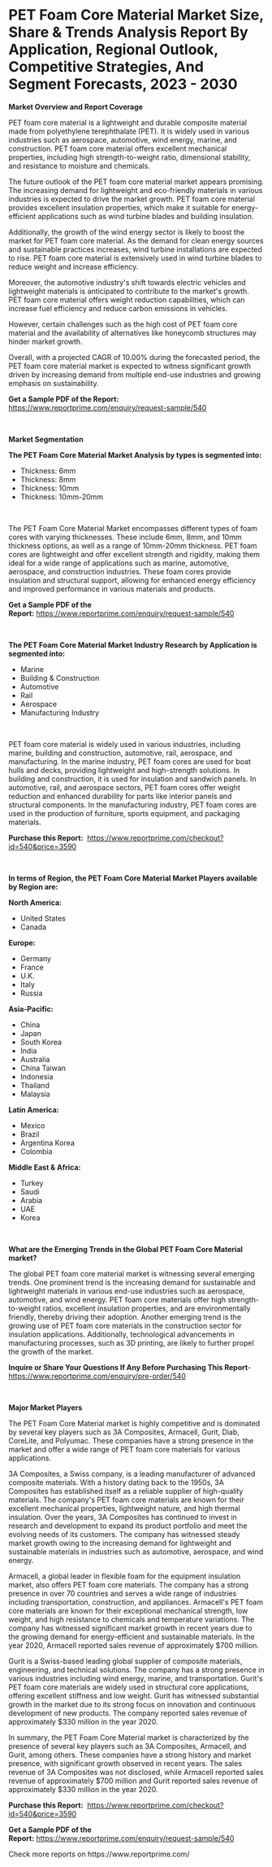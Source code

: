 <p><h1>PET Foam Core Material Market Size, Share & Trends Analysis Report By Application, Regional Outlook, Competitive Strategies, And Segment Forecasts, 2023 - 2030</h1></p><p><strong>Market Overview and Report Coverage</strong></p>
<p><p>PET foam core material is a lightweight and durable composite material made from polyethylene terephthalate (PET). It is widely used in various industries such as aerospace, automotive, wind energy, marine, and construction. PET foam core material offers excellent mechanical properties, including high strength-to-weight ratio, dimensional stability, and resistance to moisture and chemicals.</p><p>The future outlook of the PET foam core material market appears promising. The increasing demand for lightweight and eco-friendly materials in various industries is expected to drive the market growth. PET foam core material provides excellent insulation properties, which make it suitable for energy-efficient applications such as wind turbine blades and building insulation.</p><p>Additionally, the growth of the wind energy sector is likely to boost the market for PET foam core material. As the demand for clean energy sources and sustainable practices increases, wind turbine installations are expected to rise. PET foam core material is extensively used in wind turbine blades to reduce weight and increase efficiency.</p><p>Moreover, the automotive industry's shift towards electric vehicles and lightweight materials is anticipated to contribute to the market's growth. PET foam core material offers weight reduction capabilities, which can increase fuel efficiency and reduce carbon emissions in vehicles.</p><p>However, certain challenges such as the high cost of PET foam core material and the availability of alternatives like honeycomb structures may hinder market growth.</p><p>Overall, with a projected CAGR of 10.00% during the forecasted period, the PET foam core material market is expected to witness significant growth driven by increasing demand from multiple end-use industries and growing emphasis on sustainability.</p></p>
<p><strong>Get a Sample PDF of the Report:</strong> <a href="https://www.reportprime.com/enquiry/request-sample/540">https://www.reportprime.com/enquiry/request-sample/540</a></p>
<p>&nbsp;</p>
<p><strong>Market Segmentation</strong></p>
<p><strong>The PET Foam Core Material Market Analysis by types is segmented into:</strong></p>
<p><ul><li>Thickness: 6mm</li><li>Thickness: 8mm</li><li>Thickness: 10mm</li><li>Thickness: 10mm-20mm</li></ul></p>
<p>&nbsp;</p>
<p><p>The PET Foam Core Material Market encompasses different types of foam cores with varying thicknesses. These include 6mm, 8mm, and 10mm thickness options, as well as a range of 10mm-20mm thickness. PET foam cores are lightweight and offer excellent strength and rigidity, making them ideal for a wide range of applications such as marine, automotive, aerospace, and construction industries. These foam cores provide insulation and structural support, allowing for enhanced energy efficiency and improved performance in various materials and products.</p></p>
<p><strong>Get a Sample PDF of the Report:</strong>&nbsp;<a href="https://www.reportprime.com/enquiry/request-sample/540">https://www.reportprime.com/enquiry/request-sample/540</a></p>
<p>&nbsp;</p>
<p><strong>The PET Foam Core Material Market Industry Research by Application is segmented into:</strong></p>
<p><ul><li>Marine</li><li>Building & Construction</li><li>Automotive</li><li>Rail</li><li>Aerospace</li><li>Manufacturing Industry</li></ul></p>
<p>&nbsp;</p>
<p><p>PET foam core material is widely used in various industries, including marine, building and construction, automotive, rail, aerospace, and manufacturing. In the marine industry, PET foam cores are used for boat hulls and decks, providing lightweight and high-strength solutions. In building and construction, it is used for insulation and sandwich panels. In automotive, rail, and aerospace sectors, PET foam cores offer weight reduction and enhanced durability for parts like interior panels and structural components. In the manufacturing industry, PET foam cores are used in the production of furniture, sports equipment, and packaging materials.</p></p>
<p><strong>Purchase this Report:</strong>&nbsp; <a href="https://www.reportprime.com/checkout?id=540&price=3590">https://www.reportprime.com/checkout?id=540&price=3590</a></p>
<p>&nbsp;</p>
<p><strong>In terms of Region, the PET Foam Core Material Market Players available by Region are:</strong></p>
<p>
    <p> <strong> North America: </strong>
        <ul>
            <li>United States</li>
            <li>Canada</li>
        </ul>
        </p> 
    <p> <strong> Europe: </strong>
        <ul>
            <li>Germany</li>
            <li>France</li>
            <li>U.K.</li>
            <li>Italy</li>
            <li>Russia</li>
        </ul>
        </p> 
    <p> <strong> Asia-Pacific: </strong>
        <ul>
            <li>China</li>
            <li>Japan</li>
            <li>South Korea</li>
            <li>India</li>
            <li>Australia</li>
            <li>China Taiwan</li>
            <li>Indonesia</li>
            <li>Thailand</li>
            <li>Malaysia</li>
        </ul>
        </p> 
    <p> <strong> Latin America: </strong>
        <ul>
            <li>Mexico</li>
            <li>Brazil</li>
            <li>Argentina Korea</li>
            <li>Colombia</li>
        </ul>
        </p> 
    <p> <strong> Middle East & Africa: </strong>
        <ul>
            <li>Turkey</li>
            <li>Saudi</li>
            <li>Arabia</li>
            <li>UAE</li>
            <li>Korea</li>
        </ul>
    </p>
    </p>
<p>&nbsp;</p>
<p><strong>What are the Emerging Trends in the Global PET Foam Core Material market?</strong></p>
<p><p>The global PET foam core material market is witnessing several emerging trends. One prominent trend is the increasing demand for sustainable and lightweight materials in various end-use industries such as aerospace, automotive, and wind energy. PET foam core materials offer high strength-to-weight ratios, excellent insulation properties, and are environmentally friendly, thereby driving their adoption. Another emerging trend is the growing use of PET foam core materials in the construction sector for insulation applications. Additionally, technological advancements in manufacturing processes, such as 3D printing, are likely to further propel the growth of the market.</p></p>
<p><strong>Inquire or Share Your Questions If Any Before Purchasing This Report</strong>- <a href="https://www.reportprime.com/enquiry/pre-order/540">https://www.reportprime.com/enquiry/pre-order/540</a></p>
<p>&nbsp;</p>
<p><strong>Major Market Players</strong></p>
<p><p>The PET Foam Core Material market is highly competitive and is dominated by several key players such as 3A Composites, Armacell, Gurit, Diab, CoreLite, and Polyumac. These companies have a strong presence in the market and offer a wide range of PET foam core materials for various applications.</p><p>3A Composites, a Swiss company, is a leading manufacturer of advanced composite materials. With a history dating back to the 1950s, 3A Composites has established itself as a reliable supplier of high-quality materials. The company's PET foam core materials are known for their excellent mechanical properties, lightweight nature, and high thermal insulation. Over the years, 3A Composites has continued to invest in research and development to expand its product portfolio and meet the evolving needs of its customers. The company has witnessed steady market growth owing to the increasing demand for lightweight and sustainable materials in industries such as automotive, aerospace, and wind energy.</p><p>Armacell, a global leader in flexible foam for the equipment insulation market, also offers PET foam core materials. The company has a strong presence in over 70 countries and serves a wide range of industries including transportation, construction, and appliances. Armacell's PET foam core materials are known for their exceptional mechanical strength, low weight, and high resistance to chemicals and temperature variations. The company has witnessed significant market growth in recent years due to the growing demand for energy-efficient and sustainable materials. In the year 2020, Armacell reported sales revenue of approximately $700 million.</p><p>Gurit is a Swiss-based leading global supplier of composite materials, engineering, and technical solutions. The company has a strong presence in various industries including wind energy, marine, and transportation. Gurit's PET foam core materials are widely used in structural core applications, offering excellent stiffness and low weight. Gurit has witnessed substantial growth in the market due to its strong focus on innovation and continuous development of new products. The company reported sales revenue of approximately $330 million in the year 2020.</p><p>In summary, the PET Foam Core Material market is characterized by the presence of several key players such as 3A Composites, Armacell, and Gurit, among others. These companies have a strong history and market presence, with significant growth observed in recent years. The sales revenue of 3A Composites was not disclosed, while Armacell reported sales revenue of approximately $700 million and Gurit reported sales revenue of approximately $330 million in the year 2020.</p></p>
<p><strong>Purchase this Report:</strong>&nbsp;&nbsp;<a href="https://www.reportprime.com/checkout?id=540&price=3590">https://www.reportprime.com/checkout?id=540&price=3590</a></p>
<p></p>
<p><strong>Get a Sample PDF of the Report:</strong>&nbsp;<a href="https://www.reportprime.com/enquiry/request-sample/540">https://www.reportprime.com/enquiry/request-sample/540</a></p>
<p>Check more reports on https://www.reportprime.com/</p>